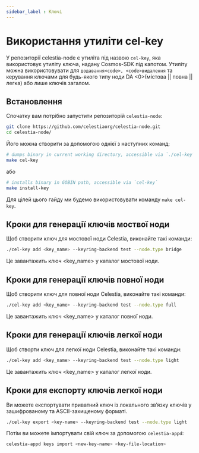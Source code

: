 ```yaml
---
sidebar_label : Ключі
---
```


# Використання утиліти cel-key

У репозиторії celestia-node є утиліта під назвою `cel-key`, яка використовує утиліту ключа, надану Cosmos-SDK під капотом. Утиліту можна використовувати для `додавання<code>, <code>видалення` та керування ключами для будь-якого типу ноди DA <0>(містова || повна || легка)</code> або лише ключів загалом.

## Встановлення

Спочатку вам потрібно запустити репозиторій `celestia-node`:

```sh
git clone https://github.com/celestiaorg/celestia-node.git
cd celestia-node/
```

Його можна створити за допомогою однієї з наступних команд:

```sh
# dumps binary in current working directory, accessible via `./cel-key`
make cel-key
```

або

```sh
# installs binary in GOBIN path, accessible via `cel-key`
make install-key
```

Для цілей цього гайду ми будемо використовувати команду `make cel-key`.

## Кроки для генерації ключів **моствої ноди**

Щоб створити ключ для мостової ноди Celestia, виконайте такі команди:

```sh
./cel-key add <key_name> --keyring-backend test --node.type bridge
```

Це завантажить ключ <key_name> у каталог мостової ноди.

## Кроки для генерації ключів **повної ноди**

Щоб створити ключ для повної ноди Celestia, виконайте такі команди:

```sh
./cel-key add <key_name> --keyring-backend test --node.type full
```

Це завантажить ключ <key_name> у каталог повної ноди.

## Кроки для генерації ключів **легкої ноди**

Щоб створти ключ для легкої ноди Celestia, виконайте такі команди:

```sh
./cel-key add <key_name> --keyring-backend test --node.type light
```

Це завантажить ключ <key_name> у каталог легкої ноди.

## Кроки для експорту ключів **легкої ноди**

Ви можете експортувати приватний ключ із локального зв’язку ключів у зашифрованому та ASCII-захищеному форматі.

```sh
./cel-key export <key-name> --keyring-backend test --node.type light
```

Потім ви можете імпортувати свій ключ за допомогою `celestia-appd`:

```sh
celestia-appd keys import <new-key-name> <key-file-location>
```
